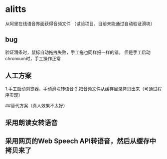 # alitts
从阿里在线语音界面获得音频文件
（试验项目，目前未能通过自动验证滑块）

## bug
验证滑条时，鼠标自动拖拽失败，手工拖也同样报一样的错。
但是手工启动chromium时，手工操作正常

## 人工方案
1.手工启动浏览器，手动滑块转语音
2.把音频文件从缓存目录拷贝出来（可通过程序实现）

##替代方案（真人效果不太好）
## 采用朗读女转语音
## 采用网页的Web Speech API转语音，然后从缓存中拷贝来了
